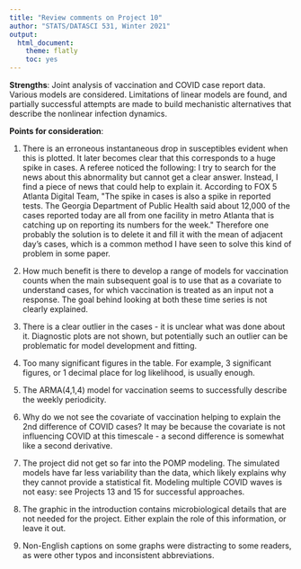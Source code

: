 ```yaml
---
title: "Review comments on Project 10"
author: "STATS/DATASCI 531, Winter 2021"
output:
  html_document:
    theme: flatly
    toc: yes
---
```


**Strengths**: Joint analysis of vaccination and COVID case report data. Various models are considered. Limitations of linear models are found, and partially successful attempts are made to build mechanistic alternatives that describe the nonlinear infection dynamics.

**Points for consideration**:

1. There is an erroneous instantaneous drop in susceptibles evident when this is plotted. It later becomes clear that this corresponds to a huge spike in cases. A referee noticed the following: I try to search for the news about this abnormality but cannot get a clear answer. Instead, I find a piece of news that could help to explain it. According to FOX 5 Atlanta Digital Team, "The spike in cases is also a spike in reported tests. The Georgia Department of Public Health said about 12,000 of the cases reported today are all from one facility in metro Atlanta that is catching up on reporting its numbers for the week." Therefore one probably the solution is to delete it and fill it with the mean of adjacent day’s cases, which is a common method I have seen to solve this kind of problem in some paper.

2. How much benefit is there to develop a range of models for vaccination counts when the main subsequent goal is to use that as a covariate to understand cases, for which vaccination is treated as an input not a response. The goal behind looking at both these time series is not clearly explained.

3. There is a clear outlier in the cases - it is unclear what was done about it. Diagnostic plots are not shown, but potentially such an outlier can be problematic for model development and fitting. 

4. Too many significant figures in the table. For example, 3 significant figures, or 1 decimal place for log likelihood, is usually enough.

5. The ARMA(4,1,4) model for vaccination seems to successfully describe the weekly periodicity.

6. Why do we not see the covariate of vaccination helping to explain the 2nd difference of COVID cases? It may be because the covariate is not influencing COVID at this timescale - a second difference is somewhat like a second derivative.

7. The project did not get so far into the POMP modeling. The simulated models have far less variability than the data, which likely explains why they cannot provide a statistical fit. Modeling multiple COVID waves is not easy: see Projects 13 and 15 for successful approaches.

8. The graphic in the introduction contains microbiological details that are not needed for the project. Either explain the role of this information, or leave it out. 

9. Non-English captions on some graphs were distracting to some readers, as were other typos and inconsistent abbreviations. 





